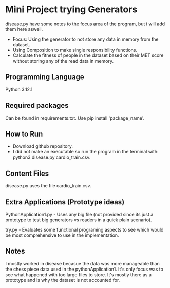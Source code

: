 # Mini Project trying Generators #

disease.py have some notes to the focus area of the program, but i will add them here aswell.
 - Focus: Using the generator to not store any data in memory from the dataset.
 - Using Composition to make single responsibility functions.
 - Calculate the fitness of people in the dataset based on their MET score without storing any of the read data in memory.

## Programming Language ##
Python 3.12.1
## Required packages ##
Can be found in requirements.txt.
Use pip install 'package_name'.
   
## How to Run ##
- Download github repository.
- I did not make an executable so run the program in the terminal with:
python3 disease.py cardio_train.csv.


## Content Files ##
disease.py uses the file cardio_train.csv.

## Extra Applications (Prototype ideas) ##

PythonApplication1.py - Uses any big file (not provided since its just a prototype to test big generators vs readers in a quick plain scenario).

try.py - Evaluates some functional programing aspects to see which would be most comprehensive to use in the implementation.

## Notes ##
I mostly worked in disease becasue the data was more manageable than the chess piece data used in the pythonApplication1.
It's only focus was to see what happened with too large files to store. It's mostly there as a prototype and is why the dataset is not accounted for.


